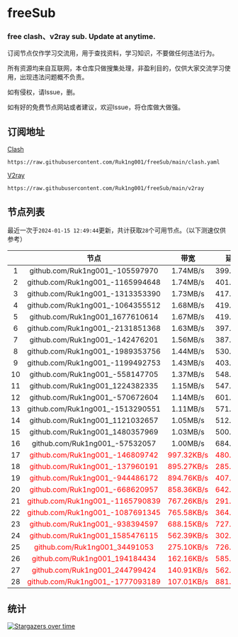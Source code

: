 # freeSub
### free clash、v2ray sub. Update at anytime.

订阅节点仅作学习交流用，用于查找资料，学习知识，不要做任何违法行为。

所有资源均来自互联网，本仓库只做搜集处理，非盈利目的，仅供大家交流学习使用，出现违法问题概不负责。

如有侵权，请Issue，删。

如有好的免费节点网站或者建议，欢迎Issue，将仓库做大做强。

## 订阅地址
[Clash](https://raw.githubusercontent.com/Ruk1ng001/freeSub/main/clash.yaml)
```
https://raw.githubusercontent.com/Ruk1ng001/freeSub/main/clash.yaml
```
[V2ray](https://raw.githubusercontent.com/Ruk1ng001/freeSub/main/v2ray)
```
https://raw.githubusercontent.com/Ruk1ng001/freeSub/main/v2ray
```

## 节点列表

最近一次于`2024-01-15 12:49:44`更新，共计获取`28`个可用节点。（以下测速仅供参考）

|  | 节点 | 带宽 | 延迟 |
|:-:|:--:|:--:|:--:|
 | 1 | github.com/Ruk1ng001_-105597970 | 1.74MB/s | 399.00ms |
 | 2 | github.com/Ruk1ng001_-1165994648 | 1.74MB/s | 401.00ms |
 | 3 | github.com/Ruk1ng001_-1313353390 | 1.73MB/s | 417.00ms |
 | 4 | github.com/Ruk1ng001_-1064355512 | 1.68MB/s | 419.00ms |
 | 5 | github.com/Ruk1ng001_1677610614 | 1.67MB/s | 419.00ms |
 | 6 | github.com/Ruk1ng001_-2131851368 | 1.63MB/s | 397.00ms |
 | 7 | github.com/Ruk1ng001_-142476201 | 1.56MB/s | 387.00ms |
 | 8 | github.com/Ruk1ng001_-1989353756 | 1.44MB/s | 530.00ms |
 | 9 | github.com/Ruk1ng001_-1199492753 | 1.43MB/s | 403.00ms |
 | 10 | github.com/Ruk1ng001_-558147705 | 1.37MB/s | 548.00ms |
 | 11 | github.com/Ruk1ng001_1224382335 | 1.15MB/s | 547.00ms |
 | 12 | github.com/Ruk1ng001_-570672604 | 1.14MB/s | 601.00ms |
 | 13 | github.com/Ruk1ng001_-1513290551 | 1.11MB/s | 571.00ms |
 | 14 | github.com/Ruk1ng001_1121032657 | 1.05MB/s | 512.00ms |
 | 15 | github.com/Ruk1ng001_1480357969 | 1.03MB/s | 500.00ms |
 | 16 | github.com/Ruk1ng001_-57532057 | 1.00MB/s | 684.00ms |
 | 17 | <font color=red>github.com/Ruk1ng001_-146809742</font> | <font color=red>997.32KB/s</font> | <font color=red>480.00ms</font> |
 | 18 | <font color=red>github.com/Ruk1ng001_-137960191</font> | <font color=red>895.27KB/s</font> | <font color=red>285.00ms</font> |
 | 19 | <font color=red>github.com/Ruk1ng001_-944486172</font> | <font color=red>894.76KB/s</font> | <font color=red>407.00ms</font> |
 | 20 | <font color=red>github.com/Ruk1ng001_-668620957</font> | <font color=red>858.36KB/s</font> | <font color=red>642.00ms</font> |
 | 21 | <font color=red>github.com/Ruk1ng001_-1165790839</font> | <font color=red>767.26KB/s</font> | <font color=red>291.00ms</font> |
 | 22 | <font color=red>github.com/Ruk1ng001_-1087691345</font> | <font color=red>765.58KB/s</font> | <font color=red>364.00ms</font> |
 | 23 | <font color=red>github.com/Ruk1ng001_-938394597</font> | <font color=red>688.15KB/s</font> | <font color=red>727.00ms</font> |
 | 24 | <font color=red>github.com/Ruk1ng001_1585476115</font> | <font color=red>562.39KB/s</font> | <font color=red>302.00ms</font> |
 | 25 | <font color=red>github.com/Ruk1ng001_34491053</font> | <font color=red>275.10KB/s</font> | <font color=red>726.00ms</font> |
 | 26 | <font color=red>github.com/Ruk1ng001_194184434</font> | <font color=red>162.16KB/s</font> | <font color=red>585.00ms</font> |
 | 27 | <font color=red>github.com/Ruk1ng001_244799424</font> | <font color=red>140.91KB/s</font> | <font color=red>562.00ms</font> |
 | 28 | <font color=red>github.com/Ruk1ng001_-1777093189</font> | <font color=red>107.01KB/s</font> | <font color=red>881.00ms</font> |


## 统计

[![Stargazers over time](https://starchart.cc/Ruk1ng001/freeSub.svg)](https://starchart.cc/Ruk1ng001/freeSub)